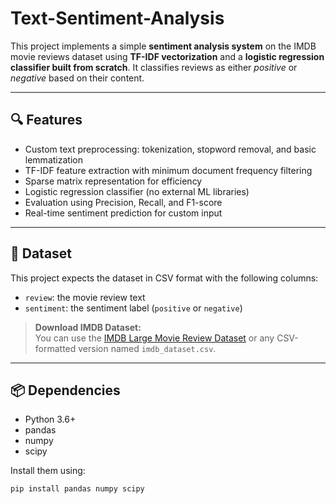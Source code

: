 # Text-Sentiment-Analysis


This project implements a simple **sentiment analysis system** on the IMDB movie reviews dataset using **TF-IDF vectorization** and a **logistic regression classifier built from scratch**. It classifies reviews as either *positive* or *negative* based on their content.

---

## 🔍 Features

- Custom text preprocessing: tokenization, stopword removal, and basic lemmatization
- TF-IDF feature extraction with minimum document frequency filtering
- Sparse matrix representation for efficiency
- Logistic regression classifier (no external ML libraries)
- Evaluation using Precision, Recall, and F1-score
- Real-time sentiment prediction for custom input

---

## 📁 Dataset

This project expects the dataset in CSV format with the following columns:
- `review`: the movie review text
- `sentiment`: the sentiment label (`positive` or `negative`)

> **Download IMDB Dataset:**  
> You can use the [IMDB Large Movie Review Dataset](https://ai.stanford.edu/~amaas/data/sentiment/) or any CSV-formatted version named `imdb_dataset.csv`.

---

## 📦 Dependencies

- Python 3.6+
- pandas
- numpy
- scipy

Install them using:

```bash
pip install pandas numpy scipy
